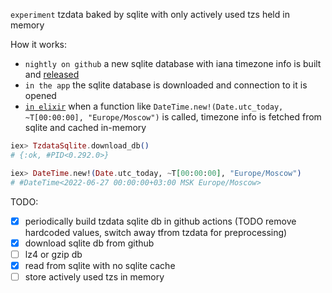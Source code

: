 `experiment` tzdata baked by sqlite with only actively used tzs held in memory

How it works:

- `nightly on github` a new sqlite database with iana timezone info is built and [released](https://github.com/ruslandoga/tzdata_sqlite/releases/)
- `in the app` the sqlite database is downloaded and connection to it is opened
- [`in elixir`](https://hexdocs.pm/elixir/1.13/Calendar.TimeZoneDatabase.html) when a function like `DateTime.new!(Date.utc_today, ~T[00:00:00], "Europe/Moscow")` is called, timezone info is fetched from sqlite and cached in-memory

```elixir
iex> TzdataSqlite.download_db()
# {:ok, #PID<0.292.0>}

iex> DateTime.new!(Date.utc_today, ~T[00:00:00], "Europe/Moscow")
# #DateTime<2022-06-27 00:00:00+03:00 MSK Europe/Moscow>
```

TODO:

- [x] periodically build tzdata sqlite db in github actions (TODO remove hardcoded values, switch away tfrom tzdata for preprocessing)
- [x] download sqlite db from github
- [ ] lz4 or gzip db
- [x] read from sqlite with no sqlite cache
- [ ] store actively used tzs in memory

